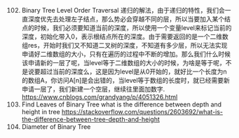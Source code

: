 102. Binary Tree Level Order Traversal
递归的解法，由于递归的特性，我们会一直深度优先去处理左子结点，那么势必会穿越不同的层，所以当要加入某个结点的时候，我们必须要知道当前的深度，所以使用一个变量level来标记当前的深度，初始化带入0，表示根结点所在的深度。由于需要返回的是一个二维数组res，开始时我们又不知道二叉树的深度，不知道有多少层，所以无法实现申请好二维数组的大小，只有在遍历的过程中不断的增加。那么我们什么时候该申请新的一层了呢，当level等于二维数组的大小的时候，为啥是等于呢，不是说要超过当前的深度么，这是因为level是从0开始的，就好比一个长度为n的数组A，你访问A[n]是会出错的，当level等于数组的长度时，就已经需要新申请一层了，我们新建一个空层，继续往里面加数字.
https://www.cnblogs.com/grandyang/p/4051326.html
366. Find Leaves of Binary Tree 
what is the difference between depth and height in tree
https://stackoverflow.com/questions/2603692/what-is-the-difference-between-tree-depth-and-height
543. Diameter of Binary Tree
